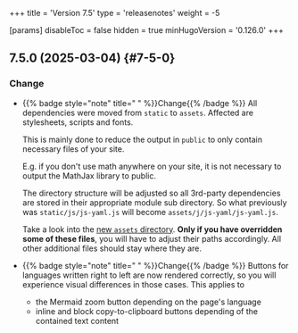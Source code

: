 +++
title = 'Version 7.5'
type = 'releasenotes'
weight = -5

[params]
  disableToc = false
  hidden = true
  minHugoVersion = '0.126.0'
+++

## 7.5.0 (2025-03-04) {#7-5-0}

### Change

- {{% badge style="note" title=" " %}}Change{{% /badge %}} All dependencies were moved from `static` to `assets`. Affected are stylesheets, scripts and fonts.

  This is mainly done to reduce the output in `public` to only contain necessary files of your site.

  E.g. if you don't use math anywhere on your site, it is not necessary to output the MathJax library to public.

  The directory structure will be adjusted so all 3rd-party dependencies are stored in their appropriate module sub directory. So what previously was `static/js/js-yaml.js` will become `assets/j/js-yaml/js-yaml.js`.

  Take a look into the [new `assets` directory](https://github.com/McShelby/hugo-theme-relearn/tree/main/assets). **Only if you have overridden some of these files**, you will have to adjust their paths accordingly. All other additional files should stay where they are.

- {{% badge style="note" title=" " %}}Change{{% /badge %}} Buttons for languages written right to left are now rendered correctly, so you will experience visual differences in those cases. This applies to

  - the Mermaid zoom button depending on the page's language
  - inline and block copy-to-clipboard buttons depending of the contained text content
